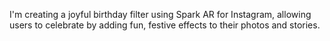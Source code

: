 I'm creating a joyful birthday filter using Spark AR for Instagram, allowing users to celebrate by adding fun, festive effects to their photos and stories.
